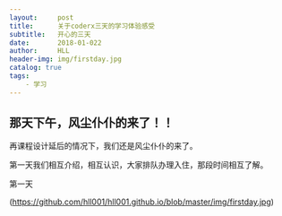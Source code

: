```yaml
---
layout:     post
title:      关于coderx三天的学习体验感受
subtitle:   开心的三天
date:       2018-01-022
author:     HLL
header-img: img/firstday.jpg
catalog: true
tags:
    - 学习
---
```


## 那天下午，风尘仆仆的来了！！

再课程设计延后的情况下，我们还是风尘仆仆的来了。

第一天我们相互介绍，相互认识，大家排队办理入住，那段时间相互了解。

第一天

(https://github.com/hll001/hll001.github.io/blob/master/img/firstday.jpg)


